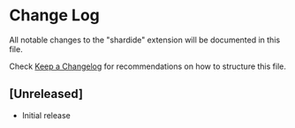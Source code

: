 # Change Log

All notable changes to the "shardide" extension will be documented in this file.

Check [Keep a Changelog](http://keepachangelog.com/) for recommendations on how to structure this file.

## [Unreleased]

- Initial release